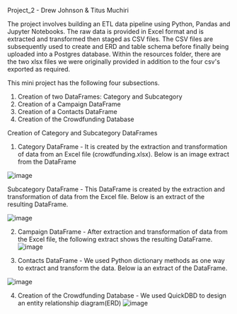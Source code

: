 Project_2 - Drew Johnson & Titus Muchiri

The project involves building an ETL data pipeline using Python, Pandas and Jupyter Notebooks.
The raw data is provided in Excel format and is extracted and transformed then staged as CSV files.
The CSV files are subsequently used to create and ERD and table schema before finally being uploaded into a Postgres database. 
Within the resources folder, there are the two xlsx files we were originally provided in addition to the four csv's exported as required.

This mini project has the following four subsections.
1. Creation of two DataFrames: Category and Subcategory
2. Creation of a Campaign DataFrame
3. Creation of a Contacts DataFrame
4. Creation of the Crowdfunding Database

Creation of Category and Subcategory DataFrames 
1. Category DataFrame - 
It is created by the extraction and transformation of data from an Excel file (crowdfunding.xlsx).
Below is an image extract from the DataFrame

![image](https://github.com/user-attachments/assets/5da42603-17ad-48b7-ae09-818c814df34e)


Subcategory DataFrame - 
This DataFrame is created by the extraction and transformation of data from the Excel file. Below is an extract of the resulting DataFrame.

![image](https://github.com/user-attachments/assets/980fda8f-35b8-4136-bccf-0a19b6bb440a)



2. Campaign DataFrame - 
After extraction and transformation of data from the Excel file, the following extract shows the resulting DataFrame.
![image](https://github.com/user-attachments/assets/56d000b9-2a44-4881-a0c1-48aa8b62da9c)


3. Contacts DataFrame - 
We used Python dictionary methods as one way to extract and transform the data.
Below ia an extract of the DataFrame.

![image](https://github.com/user-attachments/assets/9b20a817-14f1-4b53-8efe-86a21ad68caf)



4. Creation of the Crowdfunding Database - 
We used QuickDBD to design an entity relationship diagram(ERD)
![image](https://github.com/user-attachments/assets/3ba919ab-ecc9-4393-add0-e1ee48a69818)

